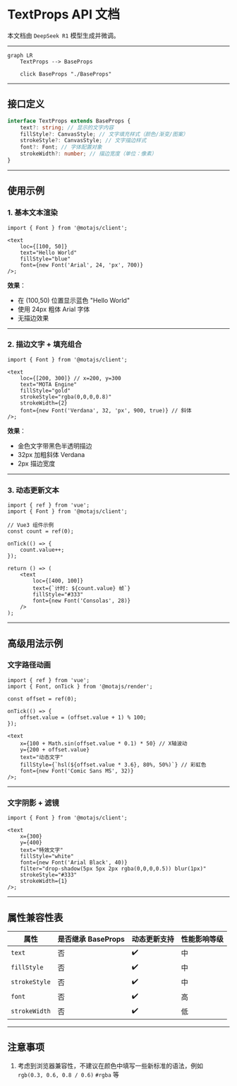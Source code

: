 # TextProps API 文档

本文档由 `DeepSeek R1` 模型生成并微调。

---

```mermaid
graph LR
    TextProps --> BaseProps

    click BaseProps "./BaseProps"
```

---

## 接口定义

```typescript
interface TextProps extends BaseProps {
    text?: string; // 显示的文字内容
    fillStyle?: CanvasStyle; // 文字填充样式（颜色/渐变/图案）
    strokeStyle?: CanvasStyle; // 文字描边样式
    font?: Font; // 字体配置对象
    strokeWidth?: number; // 描边宽度（单位：像素）
}
```

---

## 使用示例

### 1. 基本文本渲染

```tsx
import { Font } from '@motajs/client';

<text
    loc={[100, 50]}
    text="Hello World"
    fillStyle="blue"
    font={new Font('Arial', 24, 'px', 700)}
/>;
```

**效果**：

-   在 (100,50) 位置显示蓝色 "Hello World"
-   使用 24px 粗体 Arial 字体
-   无描边效果

---

### 2. 描边文字 + 填充组合

```tsx
import { Font } from '@motajs/client';

<text
    loc={[200, 300]} // x=200, y=300
    text="MOTA Engine"
    fillStyle="gold"
    strokeStyle="rgba(0,0,0,0.8)"
    strokeWidth={2}
    font={new Font('Verdana', 32, 'px', 900, true)} // 斜体
/>;
```

**效果**：

-   金色文字带黑色半透明描边
-   32px 加粗斜体 Verdana
-   2px 描边宽度

---

### 3. 动态更新文本

```tsx
import { ref } from 'vue';
import { Font } from '@motajs/client';

// Vue3 组件示例
const count = ref(0);

onTick(() => {
    count.value++;
});

return () => (
    <text
        loc={[400, 100]}
        text={`计时: ${count.value} 帧`}
        fillStyle="#333"
        font={new Font('Consolas', 28)}
    />
);
```

---

## 高级用法示例

### 文字路径动画

```tsx
import { ref } from 'vue';
import { Font, onTick } from '@motajs/render';

const offset = ref(0);

onTick(() => {
    offset.value = (offset.value + 1) % 100;
});

<text
    x={100 + Math.sin(offset.value * 0.1) * 50} // X轴波动
    y={200 + offset.value}
    text="动态文字"
    fillStyle={`hsl(${offset.value * 3.6}, 80%, 50%)`} // 彩虹色
    font={new Font('Comic Sans MS', 32)}
/>;
```

---

### 文字阴影 + 滤镜

```tsx
import { Font } from '@motajs/client';

<text
    x={300}
    y={400}
    text="特效文字"
    fillStyle="white"
    font={new Font('Arial Black', 40)}
    filter="drop-shadow(5px 5px 2px rgba(0,0,0,0.5)) blur(1px)"
    strokeStyle="#333"
    strokeWidth={1}
/>;
```

---

## 属性兼容性表

| 属性          | 是否继承 BaseProps | 动态更新支持 | 性能影响等级 |
| ------------- | ------------------ | ------------ | ------------ |
| `text`        | 否                 | ✔️           | 中           |
| `fillStyle`   | 否                 | ✔️           | 中           |
| `strokeStyle` | 否                 | ✔️           | 中           |
| `font`        | 否                 | ✔️           | 高           |
| `strokeWidth` | 否                 | ✔️           | 低           |

---

## 注意事项

1. 考虑到浏览器兼容性，不建议在颜色中填写一些新标准的语法，例如 `rgb(0.3, 0.6, 0.8 / 0.6)` `#rgba` 等
